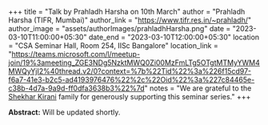 +++
title = "Talk by Prahladh Harsha on  10th March"
author = "Prahladh Harsha (TIFR, Mumbai)"
author_link = "https://www.tifr.res.in/~prahladh/"
author_image = "assets/authorImages/prahladhHarsha.png"
date = "2023-03-10T11:00:00+05:30"
date_end = "2023-03-10T12:00:00+05:30"
location = "CSA Seminar Hall, Room 254, IISc Bangalore"
location_link = "https://teams.microsoft.com/l/meetup-join/19%3ameeting_ZGE3NDg5NzktMWQ0Zi00MzFmLTg5OTgtMTMyYWM4MWQyYjI2%40thread.v2/0?context=%7b%22Tid%22%3a%226f15cd97-f6a7-41e3-b2c5-ad4193976476%22%2c%22Oid%22%3a%227c84465e-c38b-4d7a-9a9d-ff0dfa3638b3%22%7d"
notes = "We are grateful to the <a href = "https://www.accel.com/people/shekhar-kirani" target= "_blank">Shekhar Kirani</a> family for generously supporting this seminar series."
+++

<b>Abstract:</b> Will be updated shortly.